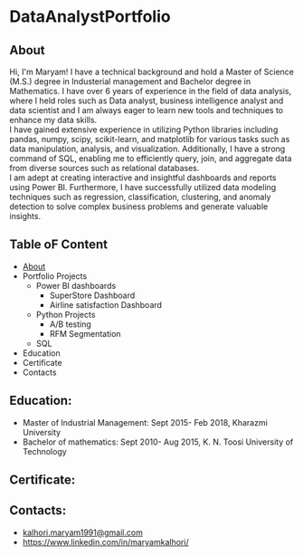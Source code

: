 # DataAnalystPortfolio
## About
Hi, I'm Maryam! I have a technical background and hold a Master of Science (M.S.) degree in Industerial management and Bachelor degree in Mathematics. I have over 6 years of experience in the field of data analysis, where I held roles such as Data analyst, business intelligence analyst and data scientist and I am always eager to learn new tools and techniques to enhance my data skills.\
I have gained extensive experience in utilizing Python libraries including pandas, numpy, scipy, scikit-learn, and matplotlib for various tasks such as data manipulation, analysis, and visualization. Additionally, I have a strong command of SQL, enabling me to efficiently query, join, and aggregate data from diverse sources such as relational databases.\
I am adept at creating interactive and insightful dashboards and reports using Power BI. Furthermore, I have successfully utilized data modeling techniques such as regression, classification, clustering, and anomaly detection to solve complex business problems and generate valuable insights.

## Table oF Content
- [About](https://github.com/maryamkalhori/DataAnalystPortfolio/edit/main/README.md#about)
- Portfolio Projects
  - Power BI dashboards
    - SuperStore Dashboard
    - Airline satisfaction Dashboard
  - Python Projects
    - A/B testing
    - RFM Segmentation
  - SQL
- Education
- Certificate
- Contacts
## Education:
  - Master of Industrial Management: Sept 2015- Feb 2018, Kharazmi University
  - Bachelor of mathematics: Sept 2010- Aug 2015, K. N. Toosi University of Technology
## Certificate:
## Contacts:
- kalhori.maryam1991@gmail.com
- https://www.linkedin.com/in/maryamkalhori/

    
